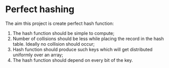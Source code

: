 # Perfect hashing
The aim this project is create perfect hash function:
1. The hash function should be simple to compute;
2. Number of collisions should be less while placing the record in the hash table. Ideally no collision should occur;
3. Hash function should produce such keys which will get distributed uniformly over an array;
4. The hash function should depend on every bit of the key.
